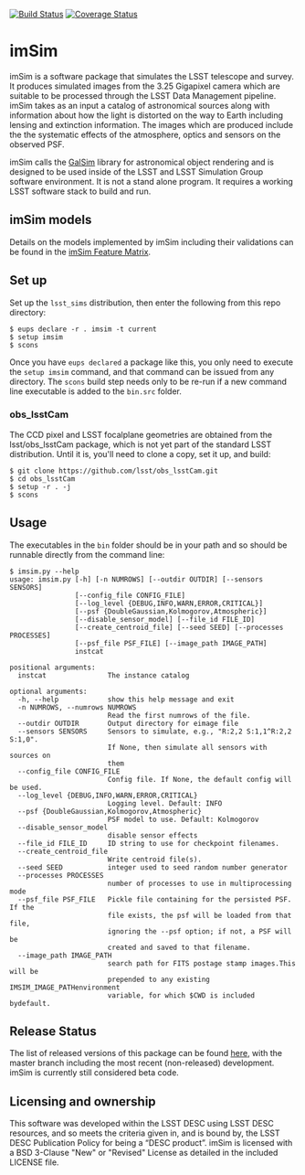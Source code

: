 [![Build Status](https://travis-ci.org/LSSTDESC/imSim.svg?branch=master)](https://travis-ci.org/LSSTDESC/imSim)
[![Coverage Status](https://coveralls.io/repos/github/LSSTDESC/imSim/badge.svg?branch=master)](https://coveralls.io/github/LSSTDESC/imSim?branch=master)

# imSim
imSim is a software package that simulates the LSST telescope and survey.
It produces simulated images from the 3.25 Gigapixel camera which are suitable
to be processed through the LSST Data Management pipeline. imSim takes as an
input a catalog of astronomical sources along with information about how the light
is distorted on the way to Earth including lensing and extinction information.  The
images which are produced include the the systematic effects of the atmosphere,
optics and sensors on the observed PSF.

imSim calls the [GalSim](https://github.com/GalSim-developers/GalSim "GalSim GitHub Page") library for astronomical object rendering and is designed to be used inside of the
LSST and LSST Simulation Group software environment.  It is not a stand alone
program.  It requires a working LSST software stack to build and run.

## imSim models

Details on the models implemented by imSim including their validations can be found in the [imSim Feature Matrix](https://github.com/LSSTDESC/imSim/wiki/Feature-Matrix).

## Set up
Set up the `lsst_sims` distribution, then enter the following from
this repo directory:
```
$ eups declare -r . imsim -t current
$ setup imsim
$ scons
```
Once you have `eups declared` a package like this, you only need to
execute the `setup imsim` command, and that command can be issued from
any directory.  The `scons` build step needs only to be re-run if a
new command line executable is added to the `bin.src` folder.

### obs_lsstCam
The CCD pixel and LSST focalplane geometries are obtained from the
lsst/obs_lsstCam package, which is not yet part of the standard LSST
distribution.  Until it is, you'll need to clone a copy, set it up,
and build:
```
$ git clone https://github.com/lsst/obs_lsstCam.git
$ cd obs_lsstCam
$ setup -r . -j
$ scons
```

## Usage
The executables in the `bin` folder should be in your path and so
should be runnable directly from the command line:
```
$ imsim.py --help
usage: imsim.py [-h] [-n NUMROWS] [--outdir OUTDIR] [--sensors SENSORS]
                [--config_file CONFIG_FILE]
                [--log_level {DEBUG,INFO,WARN,ERROR,CRITICAL}]
                [--psf {DoubleGaussian,Kolmogorov,Atmospheric}]
                [--disable_sensor_model] [--file_id FILE_ID]
                [--create_centroid_file] [--seed SEED] [--processes PROCESSES]
                [--psf_file PSF_FILE] [--image_path IMAGE_PATH]
                instcat

positional arguments:
  instcat               The instance catalog

optional arguments:
  -h, --help            show this help message and exit
  -n NUMROWS, --numrows NUMROWS
                        Read the first numrows of the file.
  --outdir OUTDIR       Output directory for eimage file
  --sensors SENSORS     Sensors to simulate, e.g., "R:2,2 S:1,1^R:2,2 S:1,0".
                        If None, then simulate all sensors with sources on
                        them
  --config_file CONFIG_FILE
                        Config file. If None, the default config will be used.
  --log_level {DEBUG,INFO,WARN,ERROR,CRITICAL}
                        Logging level. Default: INFO
  --psf {DoubleGaussian,Kolmogorov,Atmospheric}
                        PSF model to use. Default: Kolmogorov
  --disable_sensor_model
                        disable sensor effects
  --file_id FILE_ID     ID string to use for checkpoint filenames.
  --create_centroid_file
                        Write centroid file(s).
  --seed SEED           integer used to seed random number generator
  --processes PROCESSES
                        number of processes to use in multiprocessing mode
  --psf_file PSF_FILE   Pickle file containing for the persisted PSF. If the
                        file exists, the psf will be loaded from that file,
                        ignoring the --psf option; if not, a PSF will be
                        created and saved to that filename.
  --image_path IMAGE_PATH
                        search path for FITS postage stamp images.This will be
                        prepended to any existing IMSIM_IMAGE_PATHenvironment
                        variable, for which $CWD is included bydefault.
```

## Release Status
The list of released versions of this package can be found [here](https://github.com/LSSTDESC/imSim/releases), with the master branch
including the most recent (non-released) development.  imSim is currently
still considered beta code.

## Licensing and ownership
This software was developed within the LSST DESC using LSST DESC resources, and
so meets the criteria given in, and is bound by, the LSST DESC Publication Policy
for being a “DESC product”.  imSim is licensed with a BSD 3-Clause "New" or "Revised" License as detailed in the included LICENSE file.
